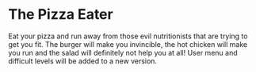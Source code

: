 # The Pizza Eater
Eat your pizza and run away from those evil nutritionists that are trying to get you fit.
The burger will make you invincible, the hot chicken will make you run and the salad will definitely not help you at all! 
User menu and difficult levels will be added to a new version.
